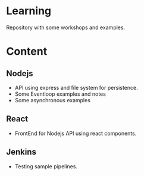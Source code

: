# Learning
Repository with some workshops and examples.

# Content
 
## Nodejs

* API using express and file system for persistence. 
* Some Eventloop examples and notes
* Some asynchronous examples

## React

* FrontEnd for Nodejs API using react components. 

## Jenkins

* Testing sample pipelines. 
